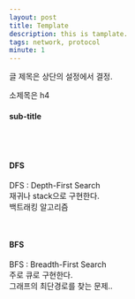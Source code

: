 ```yaml
---
layout: post
title: Template
description: this is tamplate.
tags: network, protocol
minute: 1
---
```


글 제목은 상단의 설정에서 결정.

소제목은 h4
#### sub-title

<br>
<br>

#### DFS


DFS : Depth-First Search  
재귀나 stack으로 구현한다.  
백트래킹 알고리즘

<br>

#### BFS


BFS : Breadth-First Search  
주로 큐로 구현한다.  
그래프의 최단경로를 찾는 문제..